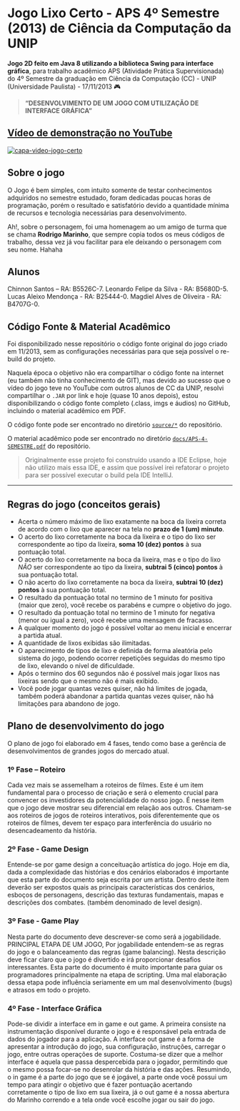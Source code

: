 # Jogo Lixo Certo - APS 4º Semestre (2013) de Ciência da Computação da UNIP

**Jogo 2D feito em Java 8 utilizando a biblioteca Swing para interface gráfica**, para trabalho acadêmico APS (Atividade Prática Supervisionada) do 4º Semestre da graduação em Ciência da Computação (CC) - UNIP (Universidade Paulista) - 17/11/2013 🎮

> **“DESENVOLVIMENTO DE UM JOGO COM UTILIZAÇÃO DE INTERFACE GRÁFICA”**

## [Vídeo de demonstração no YouTube](https://www.youtube.com/watch?v=rSltKWCBf48&t=13s&ab_channel=ChinnonSantos)
[![capa-video-jogo-certo](https://user-images.githubusercontent.com/3258293/209562285-e5a6ee7d-8d6f-46bf-8fcd-be299a0b8e8e.jpg)](https://www.youtube.com/watch?v=rSltKWCBf48&t=13s&ab_channel=ChinnonSantos)

## Sobre o jogo

O Jogo é bem simples, com intuito somente de testar conhecimentos adquiridos no semestre estudado, foram dedicadas poucas horas de programação, porém o resultado e satisfatório devido a quantidade mínima de recursos e tecnologia necessárias para desenvolvimento.

Ah!, sobre o personagem, foi uma homenagem ao um amigo de turma que se chama **Rodrigo Marinho**, que sempre copia todos os meus códigos de trabalho, dessa vez já vou facilitar para ele deixando o personagem com seu nome. Hahaha

## Alunos

Chinnon Santos – RA: B5526C-7.
Leonardo Felipe da Silva - RA: B5680D-5.
Lucas Aleixo Mendonça - RA: B25444-0.
Magdiel Alves de Oliveira - RA: B4707G-0.

## Código Fonte & Material Acadêmico

Foi disponibilizado nesse repositório o código fonte original do jogo criado em 11/2013, sem as configurações necessárias para que seja possível o re-build do projeto.

Naquela época o objetivo não era compartilhar o código fonte na internet (eu também não tinha conhecimento de GIT), mas devido ao sucesso que o vídeo do jogo teve no YouTube com outros alunos de CC da UNIP, resolvi compartilhar o `.JAR` por link e hoje (quase 10 anos depois), estou disponibilizando o código fonte completo (.class, imgs e áudios) no GitHub, incluindo o material acadêmico em PDF.

O código fonte pode ser encontrado no diretório [`source/*`](/source/) do repositório.

O material acadêmico pode ser encontrado no diretório [`docs/APS-4-SEMESTRE.pdf`](/docs/APS-4-SEMESTRE.pdf) do repositório.

> Originalmente esse projeto foi construído usando a IDE Eclipse, hoje não utilizo mais essa IDE, e assim que possível irei refatorar o projeto para ser possível executar o build pela IDE IntelliJ.

---

## Regras do jogo (conceitos gerais)

- Acerta o número máximo de lixo exatamente na boca da lixeira correta de
acordo com o lixo que aparecer na tela no **prazo de 1 (um) minuto**.
- O acerto do lixo corretamente na boca da lixeira e o tipo do lixo ser
correspondente ao tipo da lixeira, **soma 10 (dez) pontos** à sua pontuação total.
- O acerto do lixo corretamente na boca da lixeira, mas e o tipo do lixo _NÃO_ ser
correspondente ao tipo da lixeira, **subtrai 5 (cinco) pontos** à sua pontuação
total.
- O não acerto do lixo corretamente na boca da lixeira, **subtrai 10 (dez) pontos** à sua pontuação total.
- O resultado da pontuação total no termino de 1 minuto for positiva (maior que zero), você recebe os parabéns e cumpre o objetivo do jogo.
- O resultado da pontuação total no termino de 1 minuto for negativa (menor ou
igual a zero), você recebe uma mensagem de fracasso.
- A qualquer momento do jogo é possível voltar ao menu inicial e encerrar a
partida atual.
- A quantidade de lixos exibidas são ilimitadas.
- O aparecimento de tipos de lixo e definida de forma aleatória pelo sistema do
jogo, podendo ocorrer repetições seguidas do mesmo tipo de lixo, elevando o
nível de dificuldade.
- Após o termino dos 60 segundos não é possível mais jogar lixos nas lixeiras
sendo que o mesmo não é mais exibido.
- Você pode jogar quantas vezes quiser, não há limites de jogada, também
poderá abandonar a partida quantas vezes quiser, não há limitações para
abandono de jogo.

## Plano de desenvolvimento do jogo

O plano de jogo foi elaborado em 4 fases, tendo como base a gerência de
desenvolvimentos de grandes jogos do mercado atual.

### 1º Fase – Roteiro

Cada vez mais se assemelham a roteiros de filmes. Este é um item
fundamental para o processo de criação e será o elemento crucial para
convencer os investidores da potencialidade do nosso jogo. É nesse item que o
jogo deve mostrar seu diferencial em relação aos outros. Chamam-se aos
roteiros de jogos de roteiros interativos, pois diferentemente que os roteiros de
filmes, devem ter espaço para interferência do usuário no desencadeamento da
história.

### 2º Fase - Game Design

Entende-se por game design a conceituação artística do jogo. Hoje em dia,
dada a complexidade das histórias e dos cenários elaborados é importante que
esta parte do documento seja escrita por um artista. Dentro deste item deverão
ser expostos quais as principais características dos cenários, esboços de
personagens, descrição das texturas fundamentais, mapas e descrições dos
combates. (também denominado de level design).

### 3º Fase - Game Play

Nesta parte do documento deve descrever-se como será a jogabilidade.
PRINCIPAL ETAPA DE UM JOGO, Por jogabilidade entendem-se as regras do
jogo e o balanceamento das regras (game balancing). Nesta descrição deve
ficar claro que o jogo é divertido e irá proporcionar desafios interessantes. Esta
parte do documento é muito importante para guiar os programadores
principalmente na etapa de scripting. Uma mal elaboração dessa etapa pode
influência seriamente em um mal desenvolvimento (bugs) e atrasos em todo o
projeto.

### 4º Fase - Interface Gráfica

Pode-se dividir a interface em in game e out game. A primeira consiste na
instrumentação disponível durante o jogo e é responsável pela entrada de
dados do jogador para a aplicação. A interface out game é a forma de
apresentar a introdução do jogo, sua configuração, instruções, carregar o jogo,
entre outras operações de suporte. Costuma-se dizer que a melhor interface é
aquela que passa despercebida para o jogador, permitindo que o mesmo possa
focar-se no desenrolar da história e das ações. Resumindo, o in game é a parte
do jogo que se é jogável, a parte onde você possui um tempo para atingir o
objetivo que é fazer pontuação acertando corretamente o tipo de lixo em sua
lixeira, já o out game é a nossa abertura do Marinho correndo e a tela onde
você escolhe jogar ou sair do jogo.
